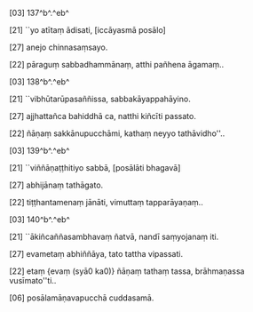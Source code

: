 [03] 137^b^.^eb^

[21] ``yo atītaṃ ādisati, [iccāyasmā posālo]

[27] anejo chinnasaṃsayo.

[22] pāraguṃ sabbadhammānaṃ, atthi pañhena āgamaṃ..

[03] 138^b^.^eb^

[21] ``vibhūtarūpasaññissa, sabbakāyappahāyino.

[27] ajjhattañca bahiddhā ca, natthi kiñcīti passato.

[22] ñāṇaṃ sakkānupucchāmi, kathaṃ neyyo tathāvidho''..

[03] 139^b^.^eb^

[21] ``viññāṇaṭṭhitiyo sabbā, [posālāti bhagavā]

[27] abhijānaṃ tathāgato.

[22] tiṭṭhantamenaṃ jānāti, vimuttaṃ tapparāyaṇaṃ..

[03] 140^b^.^eb^

[21] ``ākiñcaññasambhavaṃ ñatvā, nandī saṃyojanaṃ iti.

[27] evametaṃ abhiññāya, tato tattha vipassati.

[22] etaṃ {evaṃ (syā0 ka0)} ñāṇaṃ tathaṃ tassa, brāhmaṇassa vusīmato''ti..

[06] posālamāṇavapucchā cuddasamā.